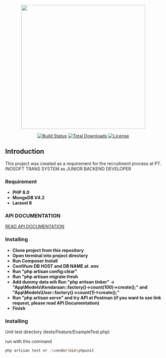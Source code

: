 <p align="center"><a href="https://laravel.com" target="_blank"><img src="https://raw.githubusercontent.com/laravel/art/master/logo-lockup/5%20SVG/2%20CMYK/1%20Full%20Color/laravel-logolockup-cmyk-red.svg" width="400"></a></p>

<p align="center">
<a href="https://travis-ci.org/laravel/framework"><img src="https://travis-ci.org/laravel/framework.svg" alt="Build Status"></a>
<a href="https://packagist.org/packages/laravel/framework"><img src="https://img.shields.io/packagist/dt/laravel/framework" alt="Total Downloads"></a>
<a href="https://packagist.org/packages/laravel/framework"><img src="https://img.shields.io/packagist/l/laravel/framework" alt="License"></a>
</p>

## Introduction

This project was created as a requirement for the recruitment process at PT. INOSOFT TRANS SYSTEM as JUNIOR BACKEND DEVELOPER

### Requirement

- **PHP 8.0**
- **MongoDB V4.2**
- **Laravel 8**

### API DOCUMENTATION
[READ API DOCUMENTATION](https://documenter.getpostman.com/view/10814562/UzQmxUbz)

### Installing

- **Clone project from this repository**
- **Open terminal into project directory**
- **Run Composer Install**
- **Confifure DB HOST and DB NAME at .env**
- **Run "php artisan config:clear"**
- **Run "php artisan migrate:fresh**
- **Add dummy data wih Run "php artisan tinker" -> "App\Models\Kendaraan::factory()->count(100)->create();" and "App\Models\User::factory()->count(1)->create();"**
- **Run "php artisan serve" and try API at Postman (if you want to see link request, please read API Documentation)**
- **Finish**

### Installing
Unit test directory (tests/Feature/ExampleTest.php)

run with this command
```sh
php artisan test or .\vendor\bin\phpunit
```
